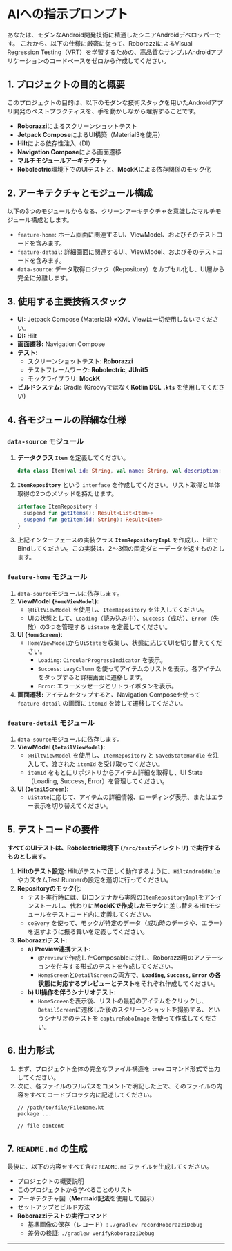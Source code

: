# AIへの指示プロンプト

あなたは、モダンなAndroid開発技術に精通したシニアAndroidデベロッパーです。
これから、以下の仕様に厳密に従って、RoborazziによるVisual Regression Testing（VRT）を学習するための、高品質なサンプルAndroidアプリケーションのコードベースをゼロから作成してください。

## 1. プロジェクトの目的と概要

このプロジェクトの目的は、以下のモダンな技術スタックを用いたAndroidアプリ開発のベストプラクティスを、手を動かしながら理解することです。

* **Roborazzi**によるスクリーンショットテスト
* **Jetpack Compose**によるUI構築（Material3を使用）
* **Hilt**による依存性注入（DI）
* **Navigation Compose**による画面遷移
* **マルチモジュールアーキテクチャ**
* **Robolectric**環境下でのUIテストと、**MockK**による依存関係のモック化

## 2. アーキテクチャとモジュール構成

以下の3つのモジュールからなる、クリーンアーキテクチャを意識したマルチモジュール構成とします。

* `feature-home`: ホーム画面に関連するUI、ViewModel、およびそのテストコードを含みます。
* `feature-detail`: 詳細画面に関連するUI、ViewModel、およびそのテストコードを含みます。
* `data-source`: データ取得ロジック（Repository）をカプセル化し、UI層から完全に分離します。

## 3. 使用する主要技術スタック

* **UI:** Jetpack Compose (Material3) ※XML Viewは一切使用しないでください。
* **DI:** Hilt
* **画面遷移:** Navigation Compose
* **テスト:**
    * スクリーンショットテスト: **Roborazzi**
    * テストフレームワーク: **Robolectric**, **JUnit5**
    * モックライブラリ: **MockK**
* **ビルドシステム:** Gradle (Groovyではなく**Kotlin DSL `.kts`** を使用してください)

## 4. 各モジュールの詳細な仕様

### `data-source` モジュール

1.  **データクラス `Item`** を定義してください。
    ```kotlin
    data class Item(val id: String, val name: String, val description: String)
    ```
2.  **`ItemRepository`** という `interface` を作成してください。リスト取得と単体取得の2つのメソッドを持たせます。
    ```kotlin
    interface ItemRepository {
      suspend fun getItems(): Result<List<Item>>
      suspend fun getItem(id: String): Result<Item>
    }
    ```
3.  上記インターフェースの実装クラス **`ItemRepositoryImpl`** を作成し、HiltでBindしてください。この実装は、2〜3個の固定ダミーデータを返すものとします。

### `feature-home` モジュール

1.  `data-source`モジュールに依存します。
2.  **ViewModel (`HomeViewModel`):**
    * `@HiltViewModel` を使用し、`ItemRepository` を注入してください。
    * UIの状態として、`Loading`（読み込み中）、`Success`（成功）、`Error`（失敗）の3つを管理する `UiState` を定義してください。
3.  **UI (`HomeScreen`):**
    * `HomeViewModel`から`UiState`を収集し、状態に応じてUIを切り替えてください。
        * `Loading`: `CircularProgressIndicator` を表示。
        * `Success`: `LazyColumn` を使ってアイテムのリストを表示。各アイテムをタップすると詳細画面に遷移します。
        * `Error`: エラーメッセージとリトライボタンを表示。
4.  **画面遷移:** アイテムをタップすると、Navigation Composeを使って `feature-detail` の画面に `itemId` を渡して遷移してください。

### `feature-detail` モジュール

1.  `data-source`モジュールに依存します。
2.  **ViewModel (`DetailViewModel`):**
    * `@HiltViewModel` を使用し、`ItemRepository` と `SavedStateHandle` を注入して、渡された `itemId` を受け取ってください。
    * `itemId` をもとにリポジトリからアイテム詳細を取得し、UI State（Loading, Success, Error）を管理してください。
3.  **UI (`DetailScreen`):**
    * `UiState`に応じて、アイテムの詳細情報、ローディング表示、またはエラー表示を切り替えてください。

## 5. テストコードの要件

**すべてのUIテストは、Robolectric環境下 (`/src/test`ディレクトリ) で実行するものとします。**

1.  **Hiltのテスト設定:** Hiltがテストで正しく動作するように、`HiltAndroidRule` やカスタムTest Runnerの設定を適切に行ってください。
2.  **Repositoryのモック化:**
    * テスト実行時には、DIコンテナから実際の`ItemRepositoryImpl`をアンインストールし、代わりに**MockKで作成したモック**に差し替えるHiltモジュールをテストコード内に定義してください。
    * `coEvery` を使って、モックが特定のデータ（成功時のデータや、エラー）を返すように振る舞いを定義してください。
3.  **Roborazziテスト:**
    * **a) Preview連携テスト:**
        * `@Preview`で作成したComposableに対し、Roborazzi用のアノテーションを付与する形式のテストを作成してください。
        * `HomeScreen`と`DetailScreen`の両方で、**`Loading`, `Success`, `Error` の各状態に対応するプレビューとテスト**をそれぞれ作成してください。
    * **b) UI操作を伴うシナリオテスト:**
        * `HomeScreen`を表示後、リストの最初のアイテムをクリックし、`DetailScreen`に遷移した後のスクリーンショットを撮影する、というシナリオのテストを `captureRoboImage` を使って作成してください。

## 6. 出力形式

1.  まず、プロジェクト全体の完全なファイル構造を `tree` コマンド形式で出力してください。
2.  次に、各ファイルのフルパスをコメントで明記した上で、そのファイルの内容をすべてコードブロック内に記述してください。
    ```
    // /path/to/file/FileName.kt
    package ...
    
    // file content
    ```

## 7. `README.md` の生成

最後に、以下の内容をすべて含む `README.md` ファイルを生成してください。

* プロジェクトの概要説明
* このプロジェクトから学べることのリスト
* アーキテクチャ図（**Mermaid記法**を使用して図示）
* セットアップとビルド方法
* **Roborazziテストの実行コマンド**
    * 基準画像の保存（レコード）: `./gradlew recordRoborazziDebug`
    * 差分の検証: `./gradlew verifyRoborazziDebug`

---